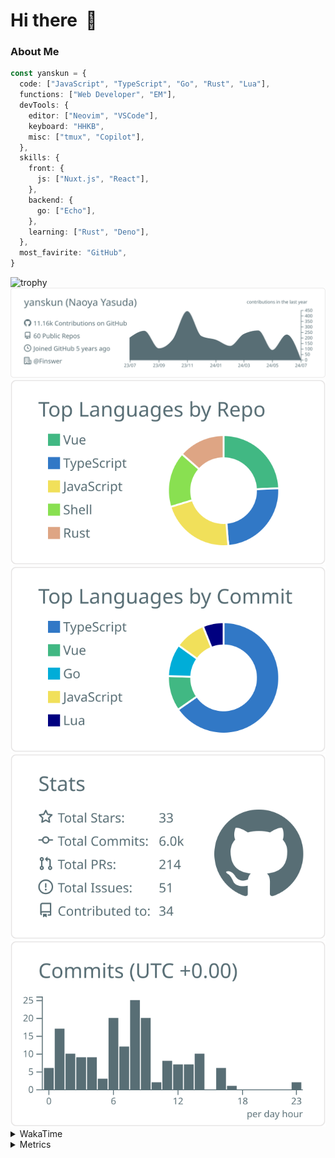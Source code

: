 # Hi there&nbsp; :wave:

### About Me

```ts
const yanskun = {
  code: ["JavaScript", "TypeScript", "Go", "Rust", "Lua"],
  functions: ["Web Developer", "EM"],
  devTools: {
    editor: ["Neovim", "VSCode"],
    keyboard: "HHKB",
    misc: ["tmux", "Copilot"],
  },
  skills: {
    front: {
      js: ["Nuxt.js", "React"],
    },
    backend: {
      go: ["Echo"],
    },
    learning: ["Rust", "Deno"],
  },
  most_favirite: "GitHub",
}
```
<!-- https://github.com/ryo-ma/github-profile-trophy -->
<img src="https://github-profile-trophy.vercel.app/?username=yanskun&theme=onedark&column=3" alt="trophy">

<!-- https://github.com/vn7n24fzkq/github-profile-summary-cards -->
<picture>
  <source media="(prefers-color-scheme: dark)" srcset="https://raw.githubusercontent.com/yanskun/yanskun/master/profile-summary-card-output/nord_dark/0-profile-details.svg">
 <img src="https://raw.githubusercontent.com/yanskun/yanskun/master/profile-summary-card-output/default/0-profile-details.svg">
</picture>
<br>
<picture>
  <source media="(prefers-color-scheme: dark)" srcset="https://raw.githubusercontent.com/yanskun/yanskun/master/profile-summary-card-output/nord_dark/1-repos-per-language.svg">
 <img src="https://raw.githubusercontent.com/yanskun/yanskun/master/profile-summary-card-output/default/1-repos-per-language.svg">
</picture>
<picture>
  <source media="(prefers-color-scheme: dark)" srcset="https://raw.githubusercontent.com/yanskun/yanskun/master/profile-summary-card-output/nord_dark/2-most-commit-language.svg">
 <img src="https://raw.githubusercontent.com/yanskun/yanskun/master/profile-summary-card-output/default/2-most-commit-language.svg">
</picture>
<br>
<picture>
  <source media="(prefers-color-scheme: dark)" srcset="https://raw.githubusercontent.com/yanskun/yanskun/master/profile-summary-card-output/nord_dark/3-stats.svg">
 <img src="https://raw.githubusercontent.com/yanskun/yanskun/master/profile-summary-card-output/default/3-stats.svg">
</picture>
<picture>
  <source media="(prefers-color-scheme: dark)" srcset="https://raw.githubusercontent.com/yanskun/yanskun/master/profile-summary-card-output/nord_dark/4-productive-time.svg">
 <img src="https://raw.githubusercontent.com/yanskun/yanskun/master/profile-summary-card-output/default/4-productive-time.svg">
</picture>

<details>
  <summary>WakaTime</summary>
<!--START_SECTION:waka-->
![Code Time](http://img.shields.io/badge/Code%20Time-920%20hrs%2041%20mins-blue)

**🐱 My GitHub Data** 

> 📦 125.8 kB Used in GitHub's Storage 
 > 
> 🏆 1,128 Contributions in the Year 2024
 > 
> 💼 Opted to Hire
 > 
> 📜 109 Public Repositories 
 > 
> 🔑 3 Private Repositories 
 > 
**I'm an Early 🐤** 

```text
🌞 Morning                18842 commits       ███░░░░░░░░░░░░░░░░░░░░░░   13.61 % 
🌆 Daytime                79386 commits       ██████████████░░░░░░░░░░░   57.35 % 
🌃 Evening                33882 commits       ██████░░░░░░░░░░░░░░░░░░░   24.48 % 
🌙 Night                  6308 commits        █░░░░░░░░░░░░░░░░░░░░░░░░   04.56 % 
```
📅 **I'm Most Productive on Wednesday** 

```text
Monday                   24458 commits       ████░░░░░░░░░░░░░░░░░░░░░   17.67 % 
Tuesday                  29619 commits       █████░░░░░░░░░░░░░░░░░░░░   21.40 % 
Wednesday                34680 commits       ██████░░░░░░░░░░░░░░░░░░░   25.05 % 
Thursday                 24827 commits       ████░░░░░░░░░░░░░░░░░░░░░   17.94 % 
Friday                   18847 commits       ███░░░░░░░░░░░░░░░░░░░░░░   13.62 % 
Saturday                 2728 commits        ░░░░░░░░░░░░░░░░░░░░░░░░░   01.97 % 
Sunday                   3259 commits        █░░░░░░░░░░░░░░░░░░░░░░░░   02.35 % 
```


📊 **This Week I Spent My Time On** 

```text
🕑︎ Time Zone: Asia/Tokyo

💬 Programming Languages: 
TypeScript               15 hrs 28 mins      █████████████████████░░░░   83.18 % 
YAML                     51 mins             █░░░░░░░░░░░░░░░░░░░░░░░░   04.62 % 
Go                       39 mins             █░░░░░░░░░░░░░░░░░░░░░░░░   03.51 % 
JSON                     26 mins             █░░░░░░░░░░░░░░░░░░░░░░░░   02.39 % 
Markdown                 19 mins             ░░░░░░░░░░░░░░░░░░░░░░░░░   01.75 % 

🔥 Editors: 
VS Code                  15 hrs 45 mins      █████████████████████░░░░   84.77 % 
Neovim                   2 hrs 49 mins       ████░░░░░░░░░░░░░░░░░░░░░   15.23 % 

💻 Operating System: 
Mac                      18 hrs 35 mins      █████████████████████████   100.00 % 
```


 Last Updated on 01/07/2024 06:13:46 UTC
<!--END_SECTION:waka-->
</details>

<details>
  <summary>Metrics</summary>
  <img src="https://github.com/yanskun/yanskun/blob/main/github-metrics.svg" alt="Metrics">
</details>
